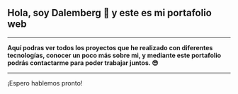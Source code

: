 ## Hola, soy Dalemberg 👋 y este es mi portafolio web
***
**Aquí podras ver todos los proyectos que he realizado con diferentes tecnologías, conocer un poco más sobre mi, y mediante este portafolio podrás contactarme para poder trabajar juntos. 😎**
***
¡Espero hablemos pronto!
